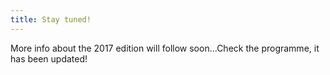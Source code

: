 ```yaml
---
title: Stay tuned! 
---
```


More info about the 2017 edition will follow soon...Check the programme, it has been updated!
